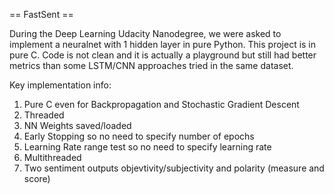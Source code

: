 == FastSent ==

During the Deep Learning Udacity Nanodegree, we were asked to implement a neuralnet with 1 hidden layer in pure Python. This project is in pure C.
Code is not clean and it is actually a playground but still had better metrics than some LSTM/CNN approaches tried in the same dataset.

Key implementation info:
1) Pure C even for Backpropagation and Stochastic Gradient Descent
2) Threaded
3) NN Weights saved/loaded
4) Early Stopping so no need to specify number of epochs
5) Learning Rate range test so no need to specify learning rate
6) Multithreaded
7) Two sentiment outputs objevtivity/subjectivity and polarity (measure and score)
